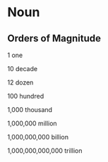 # Noun

## Orders of Magnitude

1                   one

10                  decade

12                  dozen

100                 hundred

1,000               thousand

1,000,000           million

1,000,000,000       billion

1,000,000,000,000   trillion